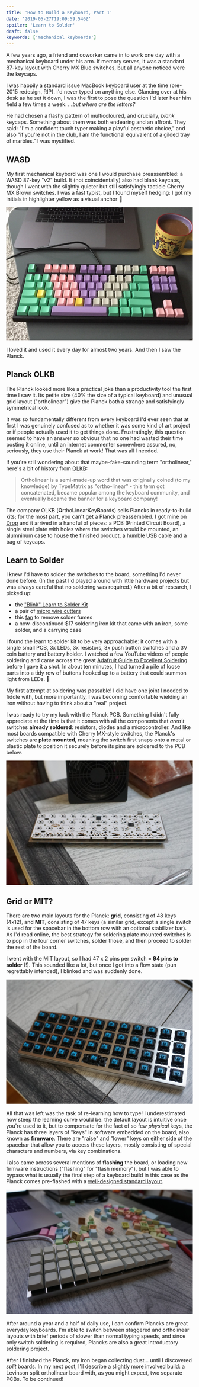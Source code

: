 ```yaml
---
title: 'How to Build a Keyboard, Part 1'
date: '2019-05-27T19:09:59.546Z'
spoiler: 'Learn to Solder'
draft: false
keywords: ['mechanical keyboards']
---
```


A few years ago, a friend and coworker came in to work one day with a mechanical keyboard under his arm. If memory serves, it was a standard 87-key layout with Cherry MX Blue switches, but all anyone noticed were the keycaps.

I was happily a standard issue MacBook keyboard user at the time (pre-2015 redesign, RIP). I'd never typed on anything else. Glancing over at his desk as he set it down, I was the first to pose the question I'd later hear him field a few times a week: _...but where are the letters?_

He had chosen a flashy pattern of multicoloured, and crucially, _blank_ keycaps. Something about them was both endearing and an affront. They said: "I'm a confident touch typer making a playful aesthetic choice," and also "if you're not in the club, I am the functional equivalent of a gilded tray of marbles." I was mystified.

## WASD

My first mechanical keybord was one I would purchase preassembled: a WASD 87-key "v2" build. It (not coincidentally) also had blank keycaps, though I went with the slightly quieter but still satisfyingly tacticle Cherry MX Brown switches. I was a fast typist, but I found myself hedging: I got my initials in highlighter yellow as a visual anchor 💛

![My first mechanical keyboard: WASD 87-key with Cherry MX Brown switches and seafoam green, pink, purple, grey and yellow keycaps](./wasd1.jpg)

I loved it and used it every day for almost two years. And then I saw the Planck.

## Planck OLKB

The Planck looked more like a practical joke than a productivity tool the first time I saw it. Its petite size (40% the size of a typical keyboard) and unusual grid layout ("ortholinear") give the Planck both a strange and satisfyingly symmetrical look.

It was so fundamentally different from every keyboard I'd ever seen that at first I was genuinely confused as to whether it was some kind of art project or if people actually used it to get things done. Frustratingly, this question seemed to have an answer so obvious that no one had wasted their time posting it online, until an internet commenter somewhere assured, no, seriously, they use their Planck at work! That was all I needed.

If you're still wondering about that maybe-fake-sounding term "ortholinear," here's a bit of history from [OLKB](https://olkb.com/reference/primer):

> Ortholinear is a semi-made-up word that was originally coined (to my knowledge) by TypeMatrix as "ortho-linear" - this term got concatenated, became popular among the keyboard community, and eventually became the banner for a keyboard company!

The company OLKB (**O**rtho**L**inear**K**ey**B**oards) sells Plancks in ready-to-build kits; for the most part, you can't get a Planck preassembled. I got mine on [Drop](https://drop.com/buy/planck-mechanical-keyboard) and it arrived in a handful of pieces: a PCB (Printed Circuit Board), a single steel plate with holes where the switches would be mounted, an alumninum case to house the finished product, a humble USB cable and a bag of keycaps.

## Learn to Solder

I knew I'd have to solder the switches to the board, something I'd never done before. (In the past I'd played around with little hardware projects but was always careful that no soldering was required.) After a bit of research, I picked up:

- the ["Blink" Learn to Solder Kit](https://www.amazon.com/gp/product/B017S00DJ2/ref=ppx_yo_dt_b_asin_title_o07_s00?ie=UTF8&psc=1)
- a pair of [micro wire cutters](https://www.amazon.com/gp/product/B00FZPDG1K/ref=ppx_yo_dt_b_asin_title_o06_s00?ie=UTF8&psc=1)
- this [fan](https://www.amazon.com/gp/product/B0711LFYJ1/ref=ppx_yo_dt_b_asin_title_o09_s00?ie=UTF8&psc=1) to remove solder fumes
- a now-discontinued \$17 soldering iron kit that came with an iron, some solder, and a carrying case

I found the learn to solder kit to be very approachable: it comes with a single small PCB, 3x LEDs, 3x resistors, 3x push button switches and a 3V coin battery and battery holder. I watched a few YouTube videos of people soldering and came across the great [Adafruit Guide to Excellent Soldering](https://learn.adafruit.com/adafruit-guide-excellent-soldering/common-problems) before I gave it a shot. In about ten minutes, I had turned a pile of loose parts into a tidy row of buttons hooked up to a battery that could summon light from LEDs. 🤯

My first attempt at soldering was passable! I did have one joint I needed to fiddle with, but more importantly, I was becoming comfortable wielding an iron without having to think about a "real" project.

I was ready to try my luck with the Planck PCB. Something I didn't fully appreciate at the time is that it comes with all the components that _aren't_ switches **already soldered**: resistors, diodes and a microcontroller. And like most boards compatible with Cherry MX-style switches, the Planck's switches are **plate mounted**, meaning the switch first snaps onto a metal or plastic plate to position it securely before its pins are soldered to the PCB below.

![Planck build in progress, with switches mounted to the plate and soldered to the PCB. As this was my first build, I didn't take nearly close enough shots to capture the details, but in this case it's for the best :)](./olkb3.jpg)

## Grid or MIT?

There are two main layouts for the Planck: **grid**, consisting of 48 keys (4x12), and **MIT**, consisting of 47 keys (a similar grid, except a single switch is used for the spacebar in the bottom row with an optional stabilizer bar). As I'd read online, the best strategy for soldering plate mounted switches is to pop in the four corner switches, solder those, and then proceed to solder the rest of the board.

I went with the MIT layout, so I had 47 x 2 pins per switch = **94 pins to solder** (!). This sounded like a lot, but once I got into a flow state (pun regrettably intended), I blinked and was suddenly done.

![Planck keyboard, Cherry MX Blue switches soldered and the top plate sitting in the case. No keycaps yet](./olkb4.jpg)

All that was left was the task of re-learning how to type! I underestimated how steep the learning curve would be: the default layout is intuitive once you're used to it, but to compensate for the fact of so few _physical_ keys, the Planck has three layers of "keys" in software embedded on the board, also known as **firmware**. There are "raise" and "lower" keys on either side of the spacebar that allow you to access these layers, mostly consisting of special characters and numbers, via key combinations.

I also came across several mentions of **flashing** the board, or loading new firmware instructions ("flashing" for "flash memory"), but I was able to bypass what is usually the final step of a keyboard build in this case as the Planck comes pre-flashed with a [well-designed standard layout](https://qmk.fm/keyboards/planck/).

![My second keyboard, a Planck OLKB, with beige XDA PBT blank keycaps which have a uniform profile](./olkb2.jpg)

After around a year and a half of daily use, I can confirm Plancks are great everyday keyboards. I'm able to switch between staggered and ortholinear layouts with brief periods of slower than normal typing speeds, and since only switch soldering is required, Plancks are also a great introductory soldering project.

After I finished the Planck, my iron began collecting dust... until I discovered _split_ boards. In my next post, I'll describe a slightly more involved build: a Levinson split ortholinear board with, as you might expect, two separate PCBs. To be continued!
